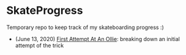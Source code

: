 # SkateProgress
Temporary repo to keep track of my skateboarding progress :)

* (June 13, 2020) [First Attempt At An Ollie](./ollie-first-attempt.md): breaking down an initial attempt of the trick
